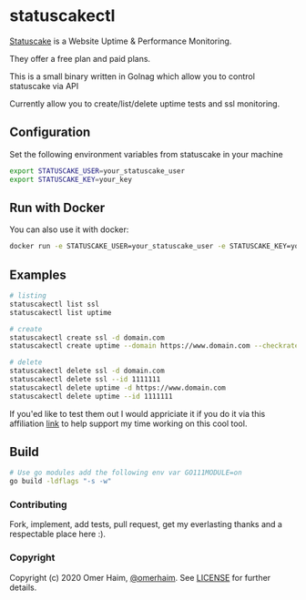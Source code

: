 # statuscakectl

[Statuscake](https://www.statuscake.com/statuscake-long-page/?a_aid=5d6fc4349afd6&a_bid=af013c39) is a Website Uptime & Performance Monitoring.

They offer a free plan and paid plans.

This is a small binary written in Golnag which allow you to control statuscake via API

Currently allow you to create/list/delete uptime tests and ssl monitoring.

## Configuration

Set the following environment variables from statuscake in your machine

```bash
export STATUSCAKE_USER=your_statuscake_user
export STATUSCAKE_KEY=your_key
```

## Run with Docker

You can also use it with docker:

```bash
docker run -e STATUSCAKE_USER=your_statuscake_user -e STATUSCAKE_KEY=your_key omerha/statuscakectl:latest statuscakectl list ssl
```

## Examples

```bash
# listing
statuscakectl list ssl
statuscakectl list uptime

# create
statuscakectl create ssl -d domain.com
statuscakectl create uptime --domain https://www.domain.com --checkrate 30 --type HTTP

# delete
statuscakectl delete ssl -d domain.com
statuscakectl delete ssl --id 1111111
statuscakectl delete uptime -d https://www.domain.com
statuscakectl delete uptime --id 1111111
```

If you'ed like to test them out I would appriciate it if you do it via this affiliation [link](https://www.statuscake.com/statuscake-long-page/?a_aid=5d6fc4349afd6&a_bid=af013c39) to help support my time working on this cool tool.

## Build

```bash
# Use go modules add the following env var GO111MODULE=on
go build -ldflags "-s -w"
```

### Contributing

Fork, implement, add tests, pull request, get my everlasting thanks and a respectable place here :).

### Copyright

Copyright (c) 2020 Omer Haim, [@omerhaim](http://twitter.com/omerhaim).
See [LICENSE](LICENSE) for further details.
